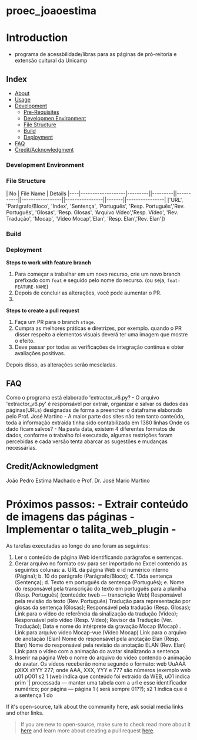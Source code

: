 # proec_joaoestima
# Introduction
- programa de acessbilidade/libras para as páginas de pró-reitoria e extensão cultural da Unicamp

## Index

- [About](#about)
- [Usage](#usage)
- [Development](#development)
  - [Pre-Requisites](#pre-requisites)
  - [Developmen Environment](#development-environment)
  - [File Structure](#file-structure)
  - [Build](#build)  
  - [Deployment](#deployment)  
- [FAQ](#faq)
- [Credit/Acknowledgment](#creditacknowledgment)

### Development Environment


### File Structure

| No | File Name | Details 
|----|-------------------|---------||---------||-----------||-----------------||----------------||-------||----------------|
['URL', 'Parágrafo/Bloco', 'Index', 'Sentença', 'Português', 'Resp. Português','Rev. Português', 'Glosas', 'Resp. Glosas', 'Arquivo Vídeo','Resp. Vídeo', 'Rev. Tradução', 'Mocap', 'Vídeo Mocap','Elan', 'Resp.  Elan','Rev. Elan'])

### Build


### Deployment


**Steps to work with feature branch**
1. Para começar a trabalhar em um novo recurso, crie um novo branch prefixado com `feat` e seguido pelo nome do recurso. (ou seja, `feat-FEATURE-NAME`)
2. Depois de concluir as alterações, você pode aumentar o PR.
3. 
**Steps to create a pull request**

1. Faça um PR para o branch `stage`.
2. Cumpra as melhores práticas e diretrizes, por exemplo. quando o PR disser respeito a elementos visuais deverá ter uma imagem que mostre o efeito.
3. Deve passar por todas as verificações de integração contínua e obter avaliações positivas.

Depois disso, as alterações serão mescladas.



## FAQ
Como o programa está elaborado 'extractor_v6.py?
    - O arquivo 'extractor_v6.py' é responsável por extrair, organizar e salvar os dados das 
        páginas(URLs) designadas de forma a preencher o dataframe elaborado pelo Prof. José Martino
    - A maior parte dos sites não tem tanto conteúdo, toda a informação extraida tinha sido contabilizada 
        em 1380 linhas
Onde os dado ficam salvos?
    - Na pasta data, existem 4 diferentes formatos de dados, conforme o trabalho foi executado,
    algumas restrições foram percebidas e cada versão tenta abarcar as sugestões e mudanças necessárias.

## Credit/Acknowledgment
João Pedro Estima Machado e Prof. Dr. José Mario Martino

Próximos passos:
    - Extrair conteúdo de imagens das páginas
    - Implementar o talita_web_plugin
    - 
================================================================================================================
As tarefas executadas ao longo do ano foram as seguintes:

1. Ler o conteúdo de página Web identificando parágrafos e sentenças.
2. Gerar arquivo no formato csv para ser importado no Excel contendo as seguintes colunas:
a. URL da página Web e id numérico interno (Página);
b. 10 do parágrafo (Parágrafo/Bloco);
€. 1Dda sentença (Sentença);
d. Texto em português da sentença (Português);
e. Nome do responsável pela transcrição do texto em português para a planilha (Resp.
Português) (conteúdo: tweb — transcrição Web)
Responsável pela revisão do texto (Rev. Português)
Tradução para representação por glosas da sentença (Glosas);
Responsável pela tradução (Resp. Glosas);
Link para o vídeo de referência da sinalização da tradução (Vídeo);
Responsável pelo vídeo (Resp. Vídeo);
Revisor da Tradução (Ver. Tradução);
Data e nome do intérprete da gravação Mocap (Mocap)
. Link para arquivo vídeo Mocap-vue (Vídeo Mocap)
Link para o arquivo de anotação (Elan)
Nome do responsável pela anotação Elan (Resp. Elan)
Nome do responsável pela revisão da anotação ELAN (Rev. Elan)
Link para o vídeo com a animação do avatar sinalizando a sentença
3. Inserir na página Web o nome do arquivo do vídeo contendo o animação do avatar. Os vídeos
receberão nome segundo o formato: web UuAAA pXXX sYYY 277; onde AAA, XXX, YYY e 777 são
números (exemplo web u01 pO01 s2 1 (web indica que conteúdo foi extraído da WEB, uO1 indica
prim '| processada — manter uma tabela com a url e esse identificador numérico; por
página — página 1 ( será sempre 01??); s2 1 indica que é a sentença 1 do

If it's open-source, talk about the community here, ask social media links and other links.

 > If you are new to open-source, make sure to check read more about it [here](https://www.digitalocean.com/community/tutorial_series/an-introduction-to-open-source) and learn more about creating a pull request [here](https://www.digitalocean.com/community/tutorials/how-to-create-a-pull-request-on-github).
